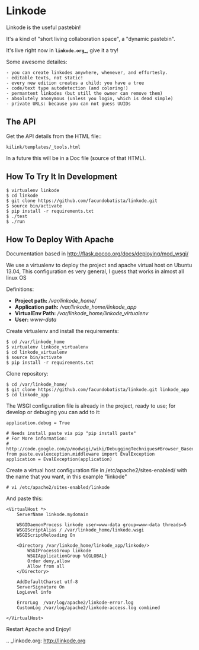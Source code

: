 Linkode
=======

Linkode is the useful pastebin! 

It's a kind of "short living collaboration space", a "dynamic pastebin".

It's live right now in **`linkode.org`_**, give it a try!

Some awesome detailes:

    - you can create linkodes anywhere, whenever, and effortesly.
    - editable texts, not static!
    - every new edition creates a child: you have a tree
    - code/text type autodetection (and coloring!)
    - permantent linkodes (but still the owner can remove them)
    - absolutely anonymous (unless you login, which is dead simple)
    - private URLs: because you can not guess UUIDs


The API
-------

Get the API details from the HTML file::

    kilink/templates/_tools.html

In a future this will be in a Doc file (source of that HTML).


How To Try It In Development
----------------------------

    $ virtualenv linkode
    $ cd linkode
    $ git clone https://github.com/facundobatista/linkode.git
    $ source bin/activate
    $ pip install -r requirements.txt
    $ ./test
    $ ./run

How To Deploy With Apache
-------------------------

Documentation based in http://flask.pocoo.org/docs/deploying/mod_wsgi/

We use a virtualenv to deploy the project and apache virtual host on Ubuntu
13.04, This configuration es very general, I guess that works in almost all
linux OS

Definitions:

 - **Project path:** */var/linkode_home/*
 - **Application path:** */var/linkode_home/linkode_app*
 - **VirtualEnv Path:** */var/linkode_home/linkode_virtualenv*
 - **User:** *www-data*

Create virtualenv and install the requirements:

    $ cd /var/linkode_home
    $ virtualenv linkode_virtualenv
    $ cd linkode_virtualenv
    $ source bin/activate
    $ pip install -r requirements.txt

Clone repository:
    
    $ cd /var/linkode_home/
    $ git clone https://github.com/facundobatista/linkode.git linkode_app
    $ cd linkode_app
    
The WSGI configuration file is already in the project, ready to use; for develop 
or debuging you can add to it:

    application.debug = True
    
    # Needs install paste via pip "pip install paste"
    # For More information:
    # http://code.google.com/p/modwsgi/wiki/DebuggingTechniques#Browser_Based_Debugger
    from paste.evalexception.middleware import EvalException
    application = EvalException(application)


Create a virtual host configuration file in /etc/apache2/sites-enabled/
with the name that you want, in this example "linkode"
    
    # vi /etc/apache2/sites-enabled/linkode

And paste this:

    <VirtualHost *>
        ServerName linkode.mydomain
    
        WSGIDaemonProcess linkode user=www-data group=www-data threads=5
        WSGIScriptAlias / /var/linkode_home/linkode.wsgi
        WSGIScriptReloading On
    
        <Directory /var/linkode_home/linkode_app/linkode/>
            WSGIProcessGroup linkode
            WSGIApplicationGroup %{GLOBAL}
            Order deny,allow
            Allow from all
        </Directory>
    
        AddDefaultCharset utf-8
        ServerSignature On
        LogLevel info
        
        ErrorLog  /var/log/apache2/linkode-error.log
        CustomLog /var/log/apache2/linkode-access.log combined
    
    </VirtualHost>
    
Restart Apache and Enjoy!

.. _linkode.org: http://linkode.org

